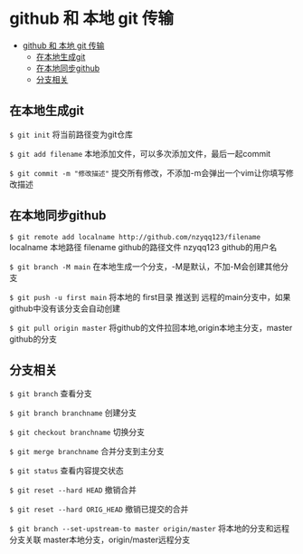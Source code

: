 # github 和 本地 git 传输

- [github 和 本地 git 传输](#github-和-本地-git-传输)
  - [在本地生成git](#在本地生成git)
  - [在本地同步github](#在本地同步github)
  - [分支相关](#分支相关)

## 在本地生成git

`$ git init`
将当前路径变为git仓库

`$ git add filename`
本地添加文件，可以多次添加文件，最后一起commit

`$ git commit -m "修改描述"`
提交所有修改，不添加-m会弹出一个vim让你填写修改描述

## 在本地同步github

`$ git remote add localname http://github.com/nzyqq123/filename`
localname 本地路径  filename github的路径文件  nzyqq123 github的用户名

`$ git branch -M main`
在本地生成一个分支，-M是默认，不加-M会创建其他分支

`$ git push -u first main`
将本地的 first目录 推送到 远程的main分支中，如果github中没有该分支会自动创建

`$ git pull origin master`
将github的文件拉回本地,origin本地主分支，master github的分支

## 分支相关

`$ git branch`
查看分支

`$ git branch branchname`
创建分支

`$ git checkout branchname`
切换分支

`$ git merge branchname`
合并分支到主分支

`$ git status`
查看内容提交状态

`$ git reset --hard HEAD`
撤销合并

`$ git reset --hard ORIG_HEAD`
撤销已提交的合并

`$ git branch --set-upstream-to master origin/master`
将本地的分支和远程分支关联   master本地分支，origin/master远程分支
